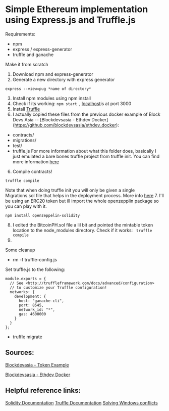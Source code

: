 # Simple Ethereum implementation using Express.js and Truffle.js

Requirements:
- npm
- express / express-generator
- truffle and ganache

Make it from scratch
1. Download npm and express-generator
2. Generate a new directory with express generator
```
express --view=pug *name of directory*
```
3. Install npm modules using npm install
4. Check if its working: ```npm start ```, [localhost](localhost:3000)is at port 3000
5. Install [Truffle](https://truffleframework.com/docs/truffle/getting-started/installation)
6. I actually copied these files from the previous docker example of Block Devs Asia -- [Blockdevsasia - Ethdev Docker] (https://github.com/blockdevsasia/ethdev_docker):
- contracts/ 
- migrations/
- test/
- truffle.js
For more information about what this folder does, basically I just emulated a bare bones truffle project from truffle init. You can find more information [here](https://truffleframework.com/docs/truffle/getting-started/creating-a-project)
6. Compile contracts!
```
truffle compile
```

Note that when doing truffle init you will only be given a single Migrations.sol file that helps in the deployment process. More info [here](https://truffleframework.com/docs/truffle/getting-started/compiling-contracts)
7. I'll be using an ERC20 token but ill import the whole openzepplin package so you can play with it.
```
npm install openzeppelin-solidity
```
8. I edited the BitcoinPH.sol file a lil bit and pointed the mintable token location to the node_modules directory. Check if it works: 
``` truffle compile```
9. 



Some cleanup
- rm -f truffle-config.js 

Set truffle.js to the following:
```    
module.exports = {
  // See <http://truffleframework.com/docs/advanced/configuration>
  // to customize your Truffle configuration!
  networks: {
    development: {
      host: "ganache-cli",
      port: 8545,
      network_id: "*",
      gas: 4600000
    }
  }
};
```

- truffle migrate

## Sources:
[Blockdevasia - Token Example](https://github.com/blockdevsasia/Token-example)

[Blockdevsasia - Ethdev Docker](https://github.com/blockdevsasia/ethdev_docker)

## Helpful reference links:
[Solidity Documentation](https://solidity.readthedocs.io/en/develop/)
[Truffle Documentation](https://truffleframework.com/docs/truffle/overviews)
[Solving Windows conflicts](https://truffleframework.com/docs/truffle/reference/configuration#resolving-naming-conflicts-on-windows)




